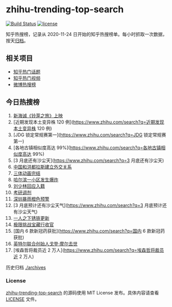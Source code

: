 # zhihu-trending-top-search

[![Build Status](https://github.com/justjavac/zhihu-trending-top-search/workflows/ci/badge.svg?branch=main)](https://github.com/justjavac/zhihu-trending-top-search/actions)
[![license](https://img.shields.io/github/license/justjavac/zhihu-trending-top-search)](https://github.com/justjavac/zhihu-trending-top-search/blob/main/LICENSE)

知乎热搜榜，记录从 2020-11-24
日开始的知乎热搜榜单。每小时抓取一次数据，按天[归档](./archives)。

## 相关项目

- [知乎热门话题](https://github.com/justjavac/zhihu-trending-hot-questions)
- [知乎热门视频](https://github.com/justjavac/zhihu-trending-hot-video)
- [微博热搜榜](https://github.com/justjavac/weibo-trending-hot-search)

## 今日热搜榜

<!-- BEGIN -->
<!-- 最后更新时间 Sun Mar 26 2023 21:07:46 GMT+0800 (China Standard Time) -->

1. [新海诚《铃芽之旅》上映](https://www.zhihu.com/search?q=新海诚《铃芽之旅》上映)
1. [近期发现本土变异株 120 例](https://www.zhihu.com/search?q=近期发现本土变异株
   120 例)
1. [JDG 锁定常规赛第一](https://www.zhihu.com/search?q=JDG 锁定常规赛第一)
1. [各地古镇相似度高达 99%](https://www.zhihu.com/search?q=各地古镇相似度高达
   99%)
1. [3 月底还有沙尘天](https://www.zhihu.com/search?q=3 月底还有沙尘天)
1. [中国和洪都拉斯建立外交关系](https://www.zhihu.com/search?q=中国和洪都拉斯建立外交关系)
1. [三体动画完结](https://www.zhihu.com/search?q=三体动画完结)
1. [哈尔滨一小区发生爆炸](https://www.zhihu.com/search?q=哈尔滨一小区发生爆炸)
1. [刘少林回应入籍](https://www.zhihu.com/search?q=刘少林回应入籍)
1. [考研调剂](https://www.zhihu.com/search?q=考研调剂)
1. [深圳暴雨橙色预警](https://www.zhihu.com/search?q=深圳暴雨橙色预警)
1. [3 月底预计还有沙尘天气](https://www.zhihu.com/search?q=3
   月底预计还有沙尘天气)
1. [一人之下锈铁更新](https://www.zhihu.com/search?q=一人之下锈铁更新)
1. [极限挑战宝藏行收官](https://www.zhihu.com/search?q=极限挑战宝藏行收官)
1. [国内 6 款新冠药获批](https://www.zhihu.com/search?q=国内 6 款新冠药获批)
1. [英特尔联合创始人戈登·摩尔去世](https://www.zhihu.com/search?q=英特尔联合创始人戈登·摩尔去世)
1. [埃森哲将裁员近 2 万人](https://www.zhihu.com/search?q=埃森哲将裁员近 2 万人)

<!-- END -->

历史归档 [./archives](./archives)

### License

[zhihu-trending-top-search](https://github.com/justjavac/zhihu-trending-top-search)
的源码使用 MIT License 发布。具体内容请查看 [LICENSE](./LICENSE) 文件。
